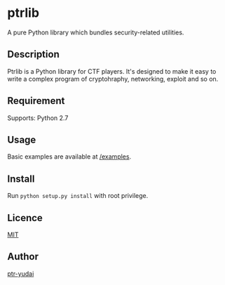 ptrlib
====

A pure Python library which bundles security-related utilities.

## Description
Ptrlib is a Python library for CTF players.
It's designed to make it easy to write a complex program of cryptohraphy, networking, exploit and so on.

## Requirement
Supports: Python 2.7

## Usage
Basic examples are available at [/examples](https://bitbucket.org/ptr-yudai/ptrlib/src/master/examples/).

## Install
Run `python setup.py install` with root privilege.

## Licence

[MIT](https://github.com/tcnksm/tool/blob/master/LICENCE)

## Author

[ptr-yudai](https://github.com/ptr-yudai)